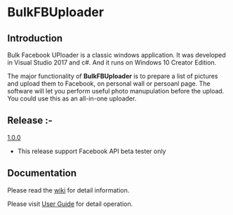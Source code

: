 # BulkFBUploader

## Introduction
Bulk Facebook UPloader is a classic windows application. It was developed in
Visual Studio 2017 and c#. And it runs on Windows 10 Creator Edition.

The major functionality of **BulkFBUploader** is to prepare a list of pictures
and upload them to Facebook, on personal wall or persoanl page. The software will
let you perform useful photo manupulation before the upload. You could use
this as an all-in-one uploader.

## Release :-
[1.0.0](https://github.com/bb23-hk/BulkFBUploader/releases/download/1.0.0/BulkFBUploader.zip)
- This release support Facebook API beta tester only

## Documentation
Please read the [wiki](https://github.com/bb23-hk/BulkFBUploader/wiki) for detail information.

Please visit [User Guide](https://bb23-hk.github.io/BulkFBUploader/BulkFBUploader/help/index.html) for detail operation.
